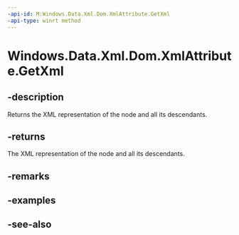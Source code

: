 ----api-id: M:Windows.Data.Xml.Dom.XmlAttribute.GetXml
-api-type: winrt method
---<!-- Method syntaxpublic string GetXml()--># Windows.Data.Xml.Dom.XmlAttribute.GetXml## -descriptionReturns the XML representation of the node and all its descendants.## -returnsThe XML representation of the node and all its descendants.## -remarks## -examples## -see-also